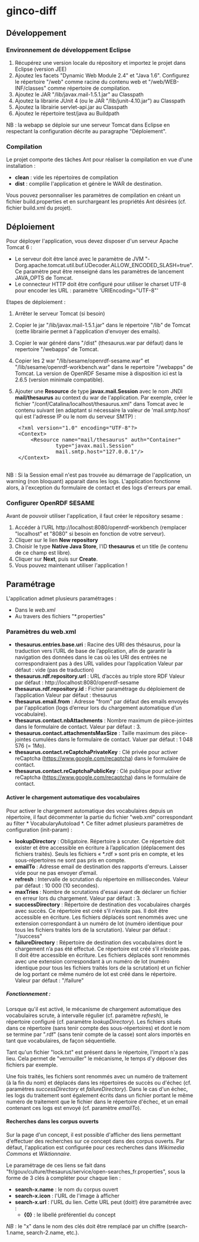 ginco-diff
==========


Développement
-------------

### Environnement de développement Eclipse

1. Récupérez une version locale du répository et importez le projet dans Eclipse (version JEE)
2. Ajoutez les facets "Dynamic Web Module 2.4" et "Java 1.6". Configurez le répertoire "/web" comme racine du contenu web et "/web/WEB-INF/classes" comme répertoire de compilation.
3. Ajoutez le JAR "/lib/javax.mail-1.5.1.jar" au Classpath
4. Ajoutez la librairie JUnit 4 (ou le JAR "/lib/junit-4.10.jar") au Classpath
5. Ajoutez la librairie servlet-api.jar au Classpath
6. Ajoutez le répertoire test/java au Buildpath

NB : la webapp se déploie sur une serveur Tomcat dans Eclipse en respectant la configuration décrite au paragraphe "Déploiement".

### Compilation

Le projet comporte des tâches Ant pour réaliser la compilation en vue d'une installation :
- __clean__ : vide les répertoires de compilation
- __dist__ : complile l'application et génère le WAR de destination.

Vous pouvez personnaliser les paramètres de compilation en créant un fichier build.properties et en surchargeant les propriétés Ant désirées (cf. fichier build.xml du projet).

Déploiement
-----------

Pour déployer l'application, vous devez disposer d'un serveur Apache Tomcat 6 :
- Le serveur doit être lancé avec le paramètre de JVM "-Dorg.apache.tomcat.util.buf.UDecoder.ALLOW_ENCODED_SLASH=true". Ce paramètre peut être renseigné dans les paramètres de lancement JAVA_OPTS de Tomcat.
- Le connecteur HTTP doit être configuré pour utiliser le charset UTF-8 pour encoder les URL : paramètre 'URIEncoding="UTF-8"'


Etapes de déploiement :

1. Arrêter le serveur Tomcat (si besoin)
2. Copier le jar "/lib/javax.mail-1.5.1.jar" dans le répertoire "/lib" de Tomcat (cette librairie permet à l'application d'envoyer des emails).
3. Copier le war généré dans "/dist" (thesaurus.war par défaut) dans le repertoire "/webapps" de Tomcat.
4. Copier les 2 war "/lib/sesame/openrdf-sesame.war" et "/lib/sesame/openrdf-workbench.war" dans le repertoire "/webapps" de Tomcat. La version de OpenRDF Sesame mise à disposition ici est la 2.6.5 (version minimale compatible).
5. Ajouter une __Resource__ de type __javax.mail.Session__ avec le nom JNDI __mail/thesaurus__ au context du war de l'application. Par exemple, créer le fichier "/conf/Catalina/localhost/thesaurus.xml" dans Tomcat avec le contenu suivant (en adaptant si nécessaire la valeur de 'mail.smtp.host' qui est l'adresse IP ou le nom du serveur SMTP) :

    <pre>
    &lt;?xml version="1.0" encoding="UTF-8"?&gt;
    &lt;Context&gt;
    	&lt;Resource name="mail/thesaurus" auth="Container"
                type="javax.mail.Session"
                mail.smtp.host="127.0.0.1"/&gt;
    &lt;/Context&gt;
    </pre>

NB : Si la Session email n'est pas trouvée au démarrage de l'application, un warning (non bloquant) apparait dans les logs. L'application fonctionne alors, à l'exception du formulaire de contact et des logs d'erreurs par email.

### Configurer OpenRDF SESAME

Avant de pouvoir utiliser l'application, il faut créer le répository sesame :

1. Accéder à l’URL http://localhost:8080/openrdf-workbench (remplacer "localhost" et "8080" si besoin en fonction de votre serveur).
2. Cliquer sur le lien __New repository__
3. Choisir le type __Native Java Store__, l'ID __thesaurus__ et un title (le contenu de ce champ est libre).
4. Cliquer sur __Next__, puis sur __Create__.
5. Vous pouvez maintenant utiliser l'application !

Paramétrage
-----------

L'application admet plusieurs paramétrages :
- Dans le _web.xml_
- Au travers des fichiers "*.properties"

### Paramètres du web.xml

- __thesaurus.entries.base.uri__ : Racine des URI des thésaurus, pour la traduction vers l’URL de base de l’application, afin de garantir la navigation des données dans le cas où les URI des entrées ne correspondraient pas à des URL valides pour l’application
Valeur par défaut : vide (pas de traduction)
- __thesaurus.rdf.repository.url__ : URL d’accès au triple store RDF
Valeur par défaut : http://localhost:8080/openrdf-sesame
- __thesaurus.rdf.repository.id__ : Fichier paramétrage du déploiement de l’application
Valeur par défaut : thesaurus
- __thesaurus.email.from__ : Adresse "from" par défaut des emails envoyés par l'application (logs d’erreur lors du chargement automatique d’un vocabulaire).
- __thesaurus.contact.nbAttachments__ : Nombre maximum de pièce-jointes dans le formulaire de contact.
Valeur par défaut : 3.
- __thesaurus.contact.attachmentsMaxSize__ : Taille maximum des pièce-jointes cumulées dans le formulaire de contact.
Valuer par défaut : 1 048 576 (= 1Mo).
- __thesaurus.contact.reCaptchaPrivateKey__ : Clé privée pour activer reCaptcha (https://www.google.com/recaptcha) dans le formulaire de contact.
- __thesaurus.contact.reCaptchaPublicKey__ : Clé publique pour activer reCaptcha (https://www.google.com/recaptcha) dans le formulaire de contact.

#### Activer le chargement automatique des vocabulaires

Pour activer le chargement automatique des vocabulaires depuis un répertoire, il faut décommenter la partie du fichier "web.xml" correspondant au filter * VocabularyAutoload *.
Ce filter admet plusieurs paramètres de configuration (init-param) :

- __lookupDirectory__ : Obligatoire.
Répertoire à scruter. 
Ce répertoire doit exister et être accessible en écriture à l’application (déplacement des fichiers traités). 
Seuls les fichiers « *.rdf » sont pris en compte, et les sous-répertoires ne sont pas pris en compte.
- __emailTo__ : Adresse email de destination des rapports d'erreurs. Laisser vide pour ne pas envoyer d’email.
- __refresh__ : Intervalle de scrutation du répertoire en millisecondes.
Valeur par défaut : 10 000 (10 secondes).
- __maxTries__ : Nombre de scrutations d'essai avant de déclarer un fichier en erreur lors du chargement.
Valeur par défaut : 3.
- __successDirectory__ : Répertoire de destination des vocabulaires chargés avec succès. 
Ce répertoire est créé s’il n’existe pas. Il doit être accessible en écriture.
Les fichiers déplacés sont renommés avec une extension correspondant à un numéro de lot (numéro identique pour tous les fichiers traités lors de la scrutation).
Valeur par défaut : "<lookupDirectory>/success"
- __failureDirectory__ : Répertoire de destination des vocabulaires dont le chargement n’a pas été effectué. 
Ce répertoire est créé s’il n’existe pas. Il doit être accessible en écriture.
Les fichiers déplacés sont renommés avec une extension correspondant à un numéro de lot (numéro identique pour tous les fichiers traités lors de la scrutation) et un fichier de log portant ce même numéro de lot est créé dans le répertoire.
Valeur par défaut : "<lookupDirectory>/failure"

##### Fonctionnement :

Lorsque qu'il est activé, le mécanisme de chargement automatique des vocabulaires scrute, à intervalle régulier (cf. paramètre _refresh_), le répertoire configuré (cf. paramètre _lookupDirectory_).
Les fichiers situés dans ce répertoire (sans tenir compte des sous-répertoires) et dont le nom se termine par ".rdf" (sans tenir compte de la casse) sont alors importés en tant que vocabulaires, de façon séquentielle.

Tant qu'un fichier "lock.txt" est présent dans le répertoire, l'import n'a pas lieu. Cela permet de "verrouiller" le mécanisme, le temps d'y déposer des fichiers par exemple.

Une fois traités, les fichiers sont renommés avec un numéro de traitement (à la fin du nom) et déplacés dans les répertoires de succès ou d'échec (cf. paramètres _successDirectory_ et _failureDirectory_). 
Dans le cas d'un échec, les logs du traitement sont également écrits dans un fichier portant le même numéro de traitement que le fichier dans le répertoire d'échec, et un email contenant ces logs est envoyé (cf. paramètre _emailTo_).

#### Recherches dans les corpus ouverts

Sur la page d'un concept, il est possible d'afficher des liens permettant d'effectuer des recherches sur ce concept dans des corpus ouverts.
Par défaut, l'application est configurée pour ces recherches dans _Wikimedia Commons_ et _Wiktionnaire_.

Le paramétrage de ces liens se fait dans "fr/gouv/culture/thesaurus/service/open-searches_fr.properties", sous la forme de 3 clés à compléter pour chaque lien :
- __search-x.name__ : le nom du corpus ouvert
- __search-x.icon__ : l'URL de l'image à afficher 
- __search-x.url__ : l'URL du lien. Cette URL peut (doit!) être paramétrée avec :
	- __{0}__ : le libellé préférentiel du concept
 
_NB_ : le "x" dans le nom des clés doit être remplacé par un chiffre (search-1.name, search-2.name, etc.).

